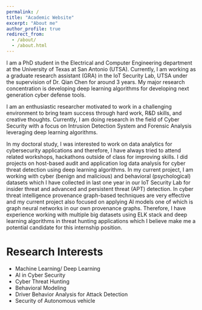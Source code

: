 ```yaml
---
permalink: /
title: "Academic Website"
excerpt: "About me"
author_profile: true
redirect_from: 
  - /about/
  - /about.html
---
```


I am a PhD student in the Electrical and Computer Engineering department at the University of Texas at San Antonio (UTSA). Currently, I am working as a graduate research assistant (GRA) in the IoT Security Lab, UTSA under the supervision of Dr. Qian Chen for around 3 years. My major research concentration is developing deep learning algorithms for developing next generation cyber defense tools.

I am an enthusiastic researcher motivated to work in a challenging environment to bring team success through hard work, R&D skills, and creative thoughts. Currently, I am doing research in the field of Cyber Security with a focus on Intrusion Detection System and Forensic Analysis leveraging deep learning algorithms. 

In my doctoral study, I was interested to work on data analytics for cybersecurity applications and therefore, I have always tried to attend related workshops, hackathons outside of class for improving skills. I did projects on host-based audit and application log data analysis for cyber threat detection using deep learning algorithms. In my current project, I am working with cyber (benign and malicious) and behavioral (psychological) datasets which I have collected in last one year in our IoT Security Lab for insider threat and advanced and persistent threat (APT) detection. In cyber threat intelligence provenance graph-based techniques are very effective and my current project also focused on applying AI models one of which is graph neural networks in our own provenance graphs. Therefore, I have experience working with multiple big datasets using ELK stack and deep learning algorithms in threat hunting applications which I believe make me a potential candidate for this internship position. 

Research Interests
======
*	Machine Learning/ Deep Learning
*	AI in Cyber Security
*	Cyber Threat Hunting
*	Behavioral Modeling
*	Driver Behavior Analysis for Attack Detection
*	Security of Autonomous vehicle 



